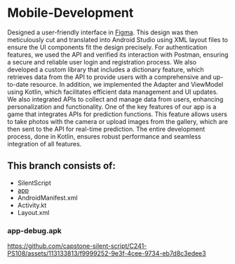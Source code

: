 # Mobile-Development

Designed a user-friendly interface in [Figma](https://www.figma.com/design/bMKJ0hyDhmpnDxbfPDpLdb/Capstone-Figma?node-id=0-1&t=5YoDqOwnaRCLIUh7-0). This design was then meticulously cut and translated into Android Studio using XML layout files to ensure the UI components fit the design precisely. For authentication features, we used the API and verified its interaction with Postman, ensuring a secure and reliable user login and registration process. We also developed a custom library that includes a dictionary feature, which retrieves data from the API to provide users with a comprehensive and up-to-date resource. In addition, we implemented the Adapter and ViewModel using Kotlin, which facilitates efficient data management and UI updates. We also integrated APIs to collect and manage data from users, enhancing personalization and functionality. One of the key features of our app is a game that integrates APIs for prediction functions. This feature allows users to take photos with the camera or upload images from the gallery, which are then sent to the API for real-time prediction. The entire development process, done in Kotlin, ensures robust performance and seamless integration of all features.

## This branch consists of:

* SilentScript
* [app](https://github.com/capstone-silent-script/C241-PS108/assets/113133813/f9999252-9e3f-4cee-9734-eb7d8c3edee3)
* AndroidManifest.xml
* Activity.kt
* Layout.xml

### app-debug.apk

https://github.com/capstone-silent-script/C241-PS108/assets/113133813/f9999252-9e3f-4cee-9734-eb7d8c3edee3










